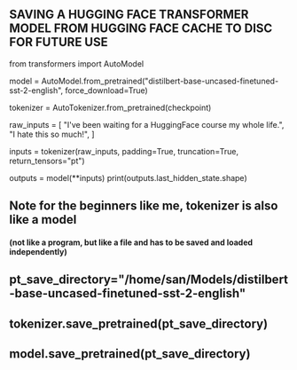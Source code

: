## SAVING A HUGGING FACE TRANSFORMER MODEL FROM HUGGING FACE CACHE TO DISC FOR FUTURE USE

from transformers import AutoModel

model = AutoModel.from_pretrained("distilbert-base-uncased-finetuned-sst-2-english", force_download=True)


tokenizer = AutoTokenizer.from_pretrained(checkpoint)

raw_inputs = [
    "I've been waiting for a HuggingFace course my whole life.",
    "I hate this so much!",
]


inputs = tokenizer(raw_inputs, padding=True, truncation=True, return_tensors="pt")


outputs = model(**inputs)
print(outputs.last_hidden_state.shape)


## Note for the beginners like me, tokenizer is also like a model 

#### (not like a program, but like a file and has to be saved and loaded independently)


## pt_save_directory="/home/san/Models/distilbert-base-uncased-finetuned-sst-2-english"


## tokenizer.save_pretrained(pt_save_directory)


## model.save_pretrained(pt_save_directory)



